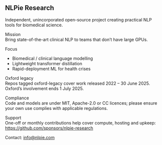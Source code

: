 ## NLPie Research

Independent, unincorporated open-source project creating practical NLP tools for biomedical science.

Mission  
Bring state-of-the-art clinical NLP to teams that don’t have large GPUs.

Focus  
- Biomedical / clinical language modelling  
- Lightweight transformer distillation  
- Rapid-deployment ML for health crises

Oxford legacy  
Repos tagged oxford-legacy cover work released 2022 – 30 June 2025. Oxford’s involvement ends 1 July 2025.

Compliance  
Code and models are under MIT, Apache-2.0 or CC licences; please ensure your own use complies with applicable regulations.

Support  
One-off or monthly contributions help cover compute, hosting and upkeep:  
https://github.com/sponsors/nlpie-research

Contact: info@nlpie.com
